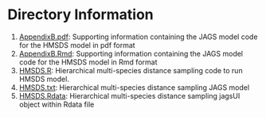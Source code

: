 # Directory Information

1. [AppendixB.pdf](https://github.com/farrmt/HMSDS/blob/master/DataAnalysis/AppendixB.pdf): Supporting information containing the JAGS model code for the HMSDS model in pdf format
2. [AppendixB.Rmd](https://github.com/farrmt/HMSDS/blob/master/DataAnalysis/AppendixB.Rmd): Supporting information containing the JAGS model code for the HMSDS model in Rmd format
3. [HMSDS.R](https://github.com/farrmt/HMSDS/blob/master/DataAnalysis/HMSDS.R): Hierarchical multi-species distance sampling code to run HMSDS model.
4. [HMSDS.txt](https://github.com/farrmt/HMSDS/blob/master/DataAnalysis/HMSDS.txt): Hierarchical multi-species distance sampling JAGS model
5. [HMSDS.Rdata](https://github.com/farrmt/HMSDS/blob/master/DataAnalysis/HMSDS.Rdata): Hierarchical multi-species distance sampling jagsUI object within Rdata file
